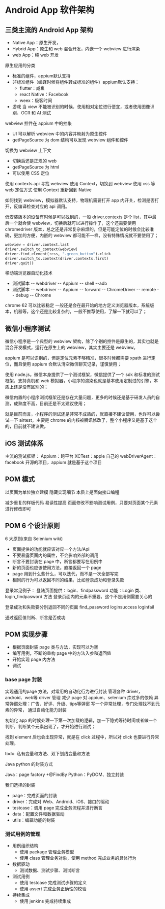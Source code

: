 # Android App 软件架构

## 三类主流的 Android App 架构

- Native App：原生开发，
- Hybrid App：原生和 web 混合开发，内嵌一个 webview 进行渲染
- web App：纯 web 开发

原生应用的分类

- 标准的组件，appium默认支持
- 非标准组件（编译时候将组件转成标准的组件）appium默认支持：
  - flutter：咸鱼
  - react Native：Facebook
  - weex：极客时间
- 游戏
当 view 不能被识别的时候，使用相对定位进行便宜，或者使用图像识别、OCR 和 AI 测试

webview 控件在 appium 中的抽象

- UI 可以解析 webview 中的内容并映射为原生控件
- getPageSource 为 dom 结构可以发现 webview 组件和控件

切换为 webview 上下文

- 切换后还是正规的 web
- getPageSource 为 html
- 可以使用 CSS 定位

使用 contexts api 寻找 webview
使用 Context，切换到 webview
使用 css 等 web 定位方式
使用 Context 重新回到 Native

如何找到 webview，模拟器默认支持，物理机需要打开 app 内开关，检测是否打开，反编译检查对应的 api 调用。

低安装版本的设备有时候是可以找到的，一般 driver.contexts 是个 list，其中最后一个就会使 webview，切换后就可以进行操作了，这个还需要使用 chromedriver 版本，总之还是非常复杂麻烦的，但是可能定位的时候会比较准确，更加的方便，内嵌的 webview 都可能不一样，没有特殊情况就不要使用了；

```python
webview = driver.context.last
driver.switch_to_context(webview)
driver.find_element(:css, ".green_button").click
driver.switch_to.context(driver.contexts.first)
driver.quit()
```

移动端浏览器自动化技术

- 测试脚本 -- webdriver -- Appium -- shell --adb
- 测试脚本 -- webdriver -- Appium -- forward -- ChromeDriver -- remote -- debug -- Chrome

chrome 62 可以比较稳定
一般还是会在最开始的地方定义浏览器版本，系统版本，机器等，这个还是比较复杂的，一般不推荐使用，了解一下就可以了；

## 微信小程序测试

微信小程序是一个典型的 webview 架构，除了个别的控件是原生的，其实也就是混合开发模式，运行在原生上的 webview，其实主要还是 webview。

appium 是可以识别的，但是定位元素不够精准，很多时候都需要 xpath 进行定位，而且使用 appium 会默认清空微信聊天记录，谨慎使用；

使用 node.js，微信本身提供了一个测试框架，微信提供了一个 sdk 和标准的测试框架，支持真机和 web 模拟器，小程序的渲染也就是基本使用定制过的引擎，本质上还是没有区别的；

微信内置的小程序测试框架还是存在大量问题，更多的时候还是基于研发人员的自测，成熟度不高，目前还是不太建议使用；

就是目前而言，小程序的测试还是非常不成熟的，就直接不建议使用，也许可以尝试一下 airtest，主要是 chrome 的内核被腾讯修改了，整个小程序又是基于这个的，目前就不建议做。

## iOS 测试体系

主流的测试框架：
Appium：跨平台
XCTest：apple 自己的
webDriverAgent：facebook 开源的项目，appium 就是基于这个项目

## POM 模式

以页面为单位独立建模
隐藏实现细节
本质上是面向接口编程

减少重复的样板代码
易读性提高
页面修改不影响测试用例，只要对页面某个元素进行修改即可

## POM 6 个设计原则

6 大原则(来自 Selenium wiki)

- 页面提供的功能就应该对应一个方法/Api
- 不要暴露页面内的属性，不会影响外部的调用
- 断言不要封装在 page 中，断言都要写在用例中
- 新的页面也应该使用方法，直接返回一个 page
- page 用到什么些什么，可以迭代，而不是一次全部写完
- 相同的行为可以返回不同的结果，比如登录成功和登录失败

登录常见例子：
登陆页面提供：login、findpassword 功能：Login 类、login_findpasword 方法
登录页面内的元素不重要，这个不是用例需要关心的

登录成功和失败要分别返回不同的页面
find_password
loginsuccess
loginfail

通过返回值判断、断言是否成功

## POM 实现步骤

- 根据页面封装 page 类与方法，实现可以为空
- 编写用例，不断的重构 page 中的方法入参和返回值
- 开始实现 page 内方法
- 调试

### base page 封装

实现通用的page 方法，对常用的自动化行为进行封装
管理各种 driver，android、web等 driver 管理
减少 page 对 appium、selenium 库过多的依赖
异常弹窗处理：广告、好评、升级、tips等弹窗
写一个异常处理，专门处理找不到元素的异常，
通过自动化能力封装

初始化 app 的时候处理一下第一次加载的逻辑，加一下隐式等待时间或者做一个判断，判断某个元素出现了，才开始进行测试；

找到 element 后也会出现异常，就是在 click 过程中，所以对 click 也要进行异常处理。

todo: 私有变量和方法、双下划线变量和方法

Java python 的封装方式

Java：page factory +@FindBy
Python：PyDOM、独立封装

我们选择的封装

- page：完成页面的封装
- driver：完成对 Web、Android、iOS、接口的驱动
- testcase：调用 page 完成业务流程并进行断言
- data：配置文件和数据驱动
- utils：编辑功能的封装

### 测试用例的管理

- 用例组织结构
  - 使用 package 管理业务模型
  - 使用 class 管理业务对象，使用 method 完成业务的具体行为
- 数据驱动
  - 测试数据、测试步骤、测试断言
- 测试用例
  - 使用 testcase 完成测试步骤的定义
  - 使用 assert 完成业务正确性的校验
- 持续集成
  - 使用 jenkins 完成持续集成
